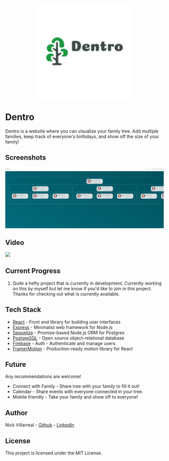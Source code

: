 <p align="center">
  <img src="images/dentrologo.png" width="300" height="300" />
</p>

# Dentro

Dentro is a website where you can visualize your family tree. Add multiple families, keep track of everyone's birthdays, and show off the size of your family!

## Screenshots

<p align="center">
  <img src="images/dentrofamily.PNG" />
</p>

## Video

[![](http://img.youtube.com/vi/wEMD8swTq0M/0.jpg)](http://www.youtube.com/watch?v=wEMD8swTq0M "Dentro Overview")

## Current Progress

1. Quite a hefty project that is currently in development. Currently working on this by myself but let me know if you'd like to join in this project. Thanks for checking out what is currently available.

## Tech Stack

- [React](https://reactjs.org/) - Front end library for building user interfaces
- [Express](https://expressjs.com/) - Minimalist web framework for Node.js
- [Sequelize](https://sequelize.org/) - Promise-based Node.js ORM for Postgres
- [PostgreSQL](https://www.postgresql.org/) - Open source object-relational database
- [Firebase](https://firebase.google.com/) - Auth - Authenticate and manage users
- [FramerMotion](https://www.framer.com/motion/) - Production-ready motion library for React

## Future

Any recommendations are welcome!

- Connect with Family - Share tree with your family to fill it out!
- Calendar - Share events with everyone connected in your tree.
- Mobile friendly - Take your family and show off to everyone!

## Author

Nick Villarreal - [Github](https://github.com/Villux-NV) - [LinkedIn](https://www.linkedin.com/in/nick-villarreal-b2868957/)

## License

This project is licensed under the MIT License.
